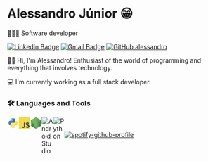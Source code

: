 # Alessandro Júnior 😁

👨🏻‍💻 Software developer

[![Linkedin Badge](https://img.shields.io/badge/-Alessandro%20J%C3%BAnior-6633cc?style=flat-square&logo=Linkedin&logoColor=white&link=https://www.linkedin.com/in/diego-schell-fernandes/)](https://www.linkedin.com/in/alessandrojr1998/) [![Gmail Badge](https://img.shields.io/badge/-alessandrojr1998@gmail.com-6633cc?style=flat-square&logo=Gmail&logoColor=white&link=mailto:alessandrojr1998@gmail.com)](mailto:alessandrojr1998@gmail.com) [![GitHub alessandro](https://img.shields.io/github/followers/alessandrojr1998?label=follow&style=social)](https://github.com/alessandrojr1998)

👋🏻 Hi, I'm Alessandro! Enthusiast of the world of programming and everything that involves technology.

💻 I'm currently working as a full stack developer.

### 🛠 Languages and Tools
<img align="left" alt="Python" width="26px" src="https://raw.githubusercontent.com/devicons/devicon/master/icons/python/python-original.svg" /> &nbsp;
<img align="left" alt="JavaScript" width="26px" src="https://raw.githubusercontent.com/github/explore/80688e429a7d4ef2fca1e82350fe8e3517d3494d/topics/javascript/javascript.png" /> &nbsp;
<img align="left" alt="Node.js" width="26px" src="https://raw.githubusercontent.com/github/explore/80688e429a7d4ef2fca1e82350fe8e3517d3494d/topics/nodejs/nodejs.png" /> &nbsp;
<img align="left" alt="Android Studio" width="26px" src="https://uxwing.com/wp-content/themes/uxwing/download/10-brands-and-social-media/android-studio.svg" /> &nbsp;
<img align="left" alt="Python" width="26px" src="https://www.vectorlogo.zone/logos/git-scm/git-scm-icon.svg" /> &nbsp;
<!-- <img align="left" alt="AngularJs" width="26px" src="![image](https://user-images.githubusercontent.com/40740127/142564715-92761e5a-d515-448e-8fce-8e2108b6fbd3.png)" /> &nbsp; -->
<!-- <img align="left" alt="Java" width="26px" src="https://uxwing.com/wp-content/themes/uxwing/download/10-brands-and-social-media/android-studio.svg" /> &nbsp; -->
<!-- <img align="left" alt="React Native" width="26px" src="https://uxwing.com/wp-content/themes/uxwing/download/10-brands-and-social-media/android-studio.svg" /> &nbsp; -->

[![spotify-github-profile](https://spotify-github-profile.vercel.app/api/view?uid=12183960618&cover_image=true&theme=novatorem&bar_color=53b14f&bar_color_cover=true)](https://spotify-github-profile.vercel.app/api/view?uid=12183960618&redirect=true)
